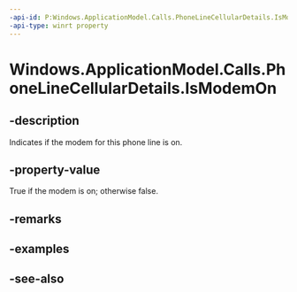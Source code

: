 ```yaml
---
-api-id: P:Windows.ApplicationModel.Calls.PhoneLineCellularDetails.IsModemOn
-api-type: winrt property
---
```


<!-- Property syntax
public bool IsModemOn { get; }
-->

# Windows.ApplicationModel.Calls.PhoneLineCellularDetails.IsModemOn

## -description
Indicates if the modem for this phone line is on.

## -property-value
True if the modem is on; otherwise false.

## -remarks

## -examples

## -see-also
